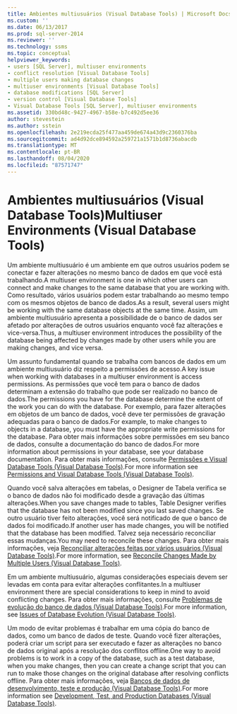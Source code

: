 ```yaml
---
title: Ambientes multiusuários (Visual Database Tools) | Microsoft Docs
ms.custom: ''
ms.date: 06/13/2017
ms.prod: sql-server-2014
ms.reviewer: ''
ms.technology: ssms
ms.topic: conceptual
helpviewer_keywords:
- users [SQL Server], multiuser environments
- conflict resolution [Visual Database Tools]
- multiple users making database changes
- multiuser environments [Visual Database Tools]
- database modifications [SQL Server]
- version control [Visual Database Tools]
- Visual Database Tools [SQL Server], multiuser environments
ms.assetid: 330bd48c-9427-4967-b58e-b7c492d5ee36
author: stevestein
ms.author: sstein
ms.openlocfilehash: 2e219ecda25f477aa459de674a43d9c2360376ba
ms.sourcegitcommit: ad4d92dce894592a259721a1571b1d8736abacdb
ms.translationtype: MT
ms.contentlocale: pt-BR
ms.lasthandoff: 08/04/2020
ms.locfileid: "87571747"
---
```

# <a name="multiuser-environments-visual-database-tools"></a><span data-ttu-id="dbb6a-102">Ambientes multiusuários (Visual Database Tools)</span><span class="sxs-lookup"><span data-stu-id="dbb6a-102">Multiuser Environments (Visual Database Tools)</span></span>
  <span data-ttu-id="dbb6a-103">Um ambiente multiusuário é um ambiente em que outros usuários podem se conectar e fazer alterações no mesmo banco de dados em que você está trabalhando.</span><span class="sxs-lookup"><span data-stu-id="dbb6a-103">A multiuser environment is one in which other users can connect and make changes to the same database that you are working with.</span></span> <span data-ttu-id="dbb6a-104">Como resultado, vários usuários podem estar trabalhando ao mesmo tempo com os mesmos objetos de banco de dados.</span><span class="sxs-lookup"><span data-stu-id="dbb6a-104">As a result, several users might be working with the same database objects at the same time.</span></span> <span data-ttu-id="dbb6a-105">Assim, um ambiente multiusuário apresenta a possibilidade de o banco de dados ser afetado por alterações de outros usuários enquanto você faz alterações e vice-versa.</span><span class="sxs-lookup"><span data-stu-id="dbb6a-105">Thus, a multiuser environment introduces the possibility of the database being affected by changes made by other users while you are making changes, and vice versa.</span></span>  
  
 <span data-ttu-id="dbb6a-106">Um assunto fundamental quando se trabalha com bancos de dados em um ambiente multiusuário diz respeito a permissões de acesso.</span><span class="sxs-lookup"><span data-stu-id="dbb6a-106">A key issue when working with databases in a multiuser environment is access permissions.</span></span> <span data-ttu-id="dbb6a-107">As permissões que você tem para o banco de dados determinam a extensão do trabalho que pode ser realizado no banco de dados.</span><span class="sxs-lookup"><span data-stu-id="dbb6a-107">The permissions you have for the database determine the extent of the work you can do with the database.</span></span> <span data-ttu-id="dbb6a-108">Por exemplo, para fazer alterações em objetos de um banco de dados, você deve ter permissões de gravação adequadas para o banco de dados.</span><span class="sxs-lookup"><span data-stu-id="dbb6a-108">For example, to make changes to objects in a database, you must have the appropriate write permissions for the database.</span></span> <span data-ttu-id="dbb6a-109">Para obter mais informações sobre permissões em seu banco de dados, consulte a documentação do banco de dados.</span><span class="sxs-lookup"><span data-stu-id="dbb6a-109">For more information about permissions in your database, see your database documentation.</span></span> <span data-ttu-id="dbb6a-110">Para obter mais informações, consulte [Permissões e Visual Database Tools &#40;Visual Database Tools&#41;](visual-database-tools.md).</span><span class="sxs-lookup"><span data-stu-id="dbb6a-110">For more information see [Permissions and Visual Database Tools &#40;Visual Database Tools&#41;](visual-database-tools.md).</span></span>  
  
 <span data-ttu-id="dbb6a-111">Quando você salva alterações em tabelas, o Designer de Tabela verifica se o banco de dados não foi modificado desde a gravação das últimas alterações.</span><span class="sxs-lookup"><span data-stu-id="dbb6a-111">When you save changes made to tables, Table Designer verifies that the database has not been modified since you last saved changes.</span></span> <span data-ttu-id="dbb6a-112">Se outro usuário tiver feito alterações, você será notificado de que o banco de dados foi modificado.</span><span class="sxs-lookup"><span data-stu-id="dbb6a-112">If another user has made changes, you will be notified that the database has been modified.</span></span> <span data-ttu-id="dbb6a-113">Talvez seja necessário reconciliar essas mudanças.</span><span class="sxs-lookup"><span data-stu-id="dbb6a-113">You may need to reconcile these changes.</span></span> <span data-ttu-id="dbb6a-114">Para obter mais informações, veja [Reconciliar alterações feitas por vários usuários &#40;Visual Database Tools&#41;](reconcile-changes-made-by-multiple-users-visual-database-tools.md).</span><span class="sxs-lookup"><span data-stu-id="dbb6a-114">For more information, see [Reconcile Changes Made by Multiple Users &#40;Visual Database Tools&#41;](reconcile-changes-made-by-multiple-users-visual-database-tools.md).</span></span>  
  
 <span data-ttu-id="dbb6a-115">Em um ambiente multiusuário, algumas considerações especiais devem ser levadas em conta para evitar alterações conflitantes.</span><span class="sxs-lookup"><span data-stu-id="dbb6a-115">In a multiuser environment there are special considerations to keep in mind to avoid conflicting changes.</span></span> <span data-ttu-id="dbb6a-116">Para obter mais informações, consulte [Problemas de evolução do banco de dados &#40;Visual Database Tools&#41;](issues-of-database-evolution-visual-database-tools.md).</span><span class="sxs-lookup"><span data-stu-id="dbb6a-116">For more information, see [Issues of Database Evolution &#40;Visual Database Tools&#41;](issues-of-database-evolution-visual-database-tools.md).</span></span>  
  
 <span data-ttu-id="dbb6a-117">Um modo de evitar problemas é trabalhar em uma cópia do banco de dados, como um banco de dados de teste. Quando você fizer alterações, poderá criar um script para ser executado e fazer as alterações no banco de dados original após a resolução dos conflitos offline.</span><span class="sxs-lookup"><span data-stu-id="dbb6a-117">One way to avoid problems is to work in a copy of the database, such as a test database, when you make changes, then you can create a change script that you can run to make those changes on the original database after resolving conflicts offline.</span></span> <span data-ttu-id="dbb6a-118">Para obter mais informações, veja [Bancos de dados de desenvolvimento, teste e produção &#40;Visual Database Tools&#41;](development-test-and-production-databases-visual-database-tools.md).</span><span class="sxs-lookup"><span data-stu-id="dbb6a-118">For more information see [Development, Test, and Production Databases &#40;Visual Database Tools&#41;](development-test-and-production-databases-visual-database-tools.md).</span></span>  
  
  
